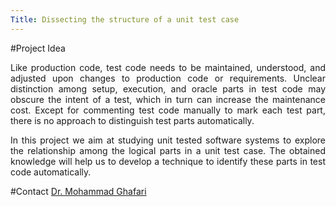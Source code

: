 ```yaml
---
Title: Dissecting the structure of a unit test case 
---
```


#Project Idea

<div align="justify">

Like production code, test code needs to be maintained, understood, and adjusted upon changes to production code or requirements. Unclear distinction among setup, execution, and oracle parts in test code may obscure the intent of a test, which in turn can increase the maintenance cost. Except for commenting test code manually to mark each test part, there is no approach to distinguish test parts automatically.


In this project we aim at studying unit tested software systems to explore the relationship among the logical parts in a unit test case. The obtained knowledge will  help us to develop a technique to identify these parts in test code automatically.

</div>

#Contact
[Dr. Mohammad Ghafari](%base_url%/staff/Mohammad-Ghafari)
